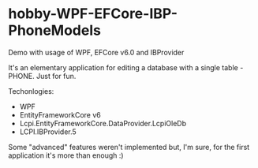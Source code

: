 # hobby-WPF-EFCore-IBP-PhoneModels
Demo with usage of WPF, EFCore v6.0 and IBProvider

It's an elementary application for editing a database with a single table - PHONE. Just for fun.

Techonlogies:
 - WPF
 - EntityFrameworkCore v6
 - Lcpi.EntityFrameworkCore.DataProvider.LcpiOleDb
 - LCPI.IBProvider.5

Some "advanced" features weren't implemented but, I'm sure, for the first application it's more than enough :)
